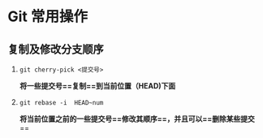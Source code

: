 # Git 常用操作



## 复制及修改分支顺序

1. `git cherry-pick <提交号>`

   **将一些提交号==复制==到当前位置（HEAD)下面**

2. `git rebase -i  HEAD~num`

   **将当前位置之前的一些提交号==修改其顺序==，并且可以==删除某些提交**==



